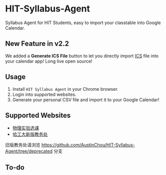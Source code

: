 # HIT-Syllabus-Agent
Syllabus Agent for HIT Students, easy to import your classtable into Google Calendar.

## New Feature in v2.2

We added a **Generate ICS File** button to let you directly import [ICS](https://en.wikipedia.org/wiki/ICalendar) file into your calendar app! Long live open source!

## Usage

1. Install `HIT Syllabus Agent` in your Chrome browser.
2. Login into supported websites.
3. Generate your personal CSV file and import it to your Google Calendar!

## Supported Websites

- [物理实验选课](http://clop.hit.edu.cn)
- [哈工大新版教务处](http://jwts.hit.edu.cn)

旧版教务处请浏览 https://github.com/AustinChou/HIT-Syllabus-Agent/tree/deprecated 分支

## To-do
